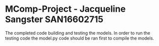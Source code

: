 # MComp-Project - Jacqueline Sangster SAN16602715
The completed code building and testing the models. In order to run the testing code the model.py code should be ran first to compile the models.
